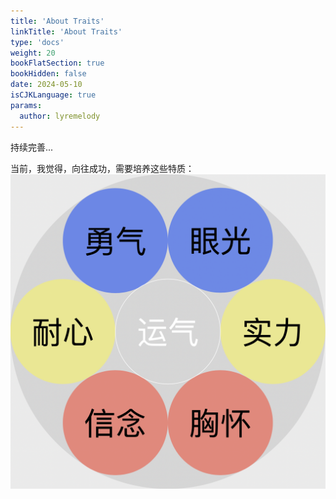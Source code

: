 ```yaml
---
title: 'About Traits'
linkTitle: 'About Traits'
type: 'docs'
weight: 20
bookFlatSection: true
bookHidden: false
date: 2024-05-10
isCJKLanguage: true
params:
  author: lyremelody
---
```


持续完善...

当前，我觉得，向往成功，需要培养这些特质：
![](./images/traits.png)
